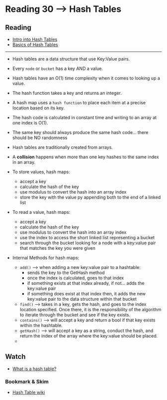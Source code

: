 # Reading 30 --> Hash Tables

## Reading
* [Intro into Hash Tables](https://codefellows.github.io/common_curriculum/data_structures_and_algorithms/Code_401/class-30/resources/Hashtables.html)
* [Basics of Hash Tables](https://www.hackerearth.com/practice/data-structures/hash-tables/basics-of-hash-tables/tutorial/)
<hr/>

* Hash tables are a data structure that use Key:Value pairs.
* Every `node` or `bucket` has a key AND a value.
* Hash tables have an O(1) time complexity when it comes to looking up a value.
* The hash function takes a key and returns an integer.
* A hash map uses a `hash function` to place each item at a precise location based on its key.
* The hash code is calculated in constant time and writing to an array at one index is O(1).
* The same key should always produce the same hash code... there should be NO randomness
* Hash tables are traditionally created from arrays.
* A **collision** happens when more than one key hashes to the same index in an array.
* To store values, hash maps:
  * accept a key
  * calculate the hash of the key
  * use modulus to convert the hash into an array index
  * store the key with the value py appending both to the end of a linked list
* To read a value, hash maps:
  * accept a key
  * calculate the hash of the key
  * use modulus to convert the hash into an array index
  * use the index to access the short linked list representing a bucket
  * search through the bucket looking for a node with a key:value pair that matches the key you were given

* Internal Methods for hash maps:
  * `add()` --> when adding a new key:value pair to a hashtable:
    * sends the key to the GetHash method
    * once the index is calculated, goes to that index
    * if something exists at that index already, if not... adds the key:value pair
    * if something does exist at that index then, it adds the new key:value pair to the data structure within that bucket
  * `find()` --> takes in a key, gets the hash, and goes to the index location specified. Once there, it is the 
     responsibility of the algorithm to iterate through the bucket and see if the key exists.
  * `contains()` --> will accept a key and return a bool if that key exists within the hashtable.
  * `getHash()` --> will accept a key as a string, conduct the hash, and return the index of the array where the 
     key:value should be placed.
  * 


## Watch
* [What is a hash table?](https://www.youtube.com/watch?v=MfhjkfocRR0)

### Bookmark & Skim
* [Hash Table wiki](https://en.wikipedia.org/wiki/Hash_table)